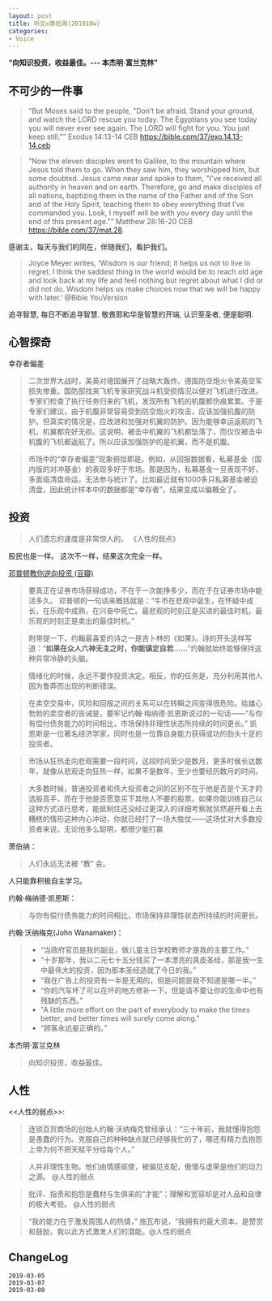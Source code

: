 ```yaml
---
layout: post
title: 听见x第拾周(201910w)
categories:
- Voice
---
```

**“向知识投资，收益最佳。--- 本杰明·富兰克林”**

## 不可少的一件事

> “But Moses said to the people, "Don’t be afraid. Stand your ground, and watch the LORD rescue you today. The Egyptians you see today you will never ever see again. The LORD will fight for you. You just keep still."” ‭‭Exodus‬ ‭14:13-14‬ ‭CEB‬‬ https://bible.com/37/exo.14.13-14.ceb

> “Now the eleven disciples went to Galilee, to the mountain where Jesus told them to go. When they saw him, they worshipped him, but some doubted. Jesus came near and spoke to them, "I’ve received all authority in heaven and on earth. Therefore, go and make disciples of all nations, baptizing them in the name of the Father and of the Son and of the Holy Spirit, teaching them to obey everything that I’ve commanded you. Look, I myself will be with you every day until the end of this present age."” ‭‭Matthew‬ ‭28:16-20‬ ‭CEB‬‬ https://bible.com/37/mat.28.

感谢主，每天与我们的同在，伴随我们，看护我们。

> Joyce Meyer writes, ‘Wisdom is our friend; it helps us not to live in regret. I think the saddest thing in the world would be to reach old age and look back at my life and feel nothing but regret about what I did or did not do. Wisdom helps us make choices now that we will be happy with later.’ @Bible YouVersion

追寻智慧, 每日不断追寻智慧. 敬畏耶和华是智慧的开端, 认识至圣者, 便是聪明.

## 心智探奇

幸存者偏差

> 二次世界大战时，美英对德国展开了战略大轰炸。德国防空炮火令美英空军损失惨重。国防部找来飞机专家研究战斗机受损情况以便对飞机进行改进。专家们检查了执行任务归来的飞机，发现所有飞机的机腹都伤痕累累。于是专家们建议，由于机腹非常容易受到防空炮火的攻击，应该加强机腹的防护。但真实的情况是，应改进和加强对机翼的防护。因为能够幸运返航的飞机，机翼都完好无损。这说明，被击中机翼的飞机都坠落了，而仅仅被击中机腹的飞机都返航了。所以应该加强防护的是机翼，而不是机腹。

> 市场中的“幸存者偏差”现象俯拾即是。例如，从回报数据看，私募基金（国内版的对冲基金）的表现多好于市场。那是因为，私募基金一旦表现不好，多面临清盘命运，无法参与统计了。比如最近就有1000多只私募基金被迫清盘，因此统计样本中的数据都是“幸存者”，结果变成以偏概全了。

## 投资

> 人们遗忘的速度是非常惊人的。 《人性的弱点》

股民也是一样。 这次不一样，结果这次完全一样。

[邓普顿教你逆向投资 (豆瓣)](https://book.douban.com/subject/5314887/)

> 要真正在证券市场获得成功，不在于一次能挣多少，而在于在证券市场中能活多久。 邓普顿的一句话来概括就是：“牛市在悲观中诞生，在怀疑中成长，在乐观中成熟，在兴奋中死亡。最悲观的时刻正是买进的最佳时机，最乐观的时刻正是卖出的最佳时机。” 

> 附带提一下，约翰最喜爱的诗之一是吉卜林的《如果》。诗的开头这样写道：“**如果在众人六神无主之时，你能镇定自若……**”约翰就始终能够保持这种异常冷静的头脑。

> 情绪化的时候，永远不要作投资决定。相反，你的任务是，充分利用其他人因为鲁莽而出现的判断错误。

> 在卖空交易中，风险和回报之间的关系可以在转瞬之间变得很危险。给雄心勃勃的卖空者的告诫是，要牢记约翰·梅纳德·凯恩斯说过的一句话——“与你有偿付债务能力的时间相比，市场保持非理性状态所持续的时间更长。” 凯恩斯是一位著名经济学家，同时也是一位靠自身能力获得成功的劲头十足的投资者。 

> 市场从狂热走向悲观需要一段时间，这段时间至少是数月，更多时候长达数年，就像从悲观走向狂热一样，如果不是数年，至少也要经历数月的时间。 

> 大多数时候，普通投资者和伟大投资者之间的区别不在于他是否是个天才的选股高手，而在于他是否愿意买下其他人不要的股票。如果你能训练自己以这种方式进行思考，能抵制住还没经过更深入的详细考察就贸然避开看上去糟糕的情形这种内心冲动，你就已经打了一场大胜仗——这场仗对大多数投资者来说，无论他多么聪明，都很少能打赢

萧伯纳：

> 人们永远无法被 “教” 会。

人只能靠积极自主学习。

约翰·梅纳德·凯恩斯：

> 与你有偿付债务能力的时间相比，市场保持非理性状态所持续的时间更长。

约翰·沃纳梅克(John Wanamaker)：

> - “当政府官员是我的副业，做儿童主日学校教师才是我的主要工作。”  
> - “十岁那年，我以二元七十五分钱买了一本漂亮的真皮圣经，那是我一生中最伟大的投资，因为那本圣经造就了今日的我。”
> - “我在广告上的投资有一半是无用的，但是问题是我不知道是哪一半。”   
> - “你的汽车坏了可以在坏的地方修补一下，但是请不要让你的生命中也有残缺的东西。” 
> - "A little more effort on the part of everybody to make the times better, and better times will surely come along." 
> - “顾客永远是正确的。”

本杰明·富兰克林

> 向知识投资，收益最佳。

## 人性

<<人性的弱点>>:

> 连锁百货商场的创始人约翰·沃纳梅克曾经承认：“三十年前，我就懂得抱怨是愚蠢的行为。克服自己的种种缺点就已经够我忙的了，哪还有精力去抱怨上帝为何不把天赋平分给每个人。”

> 人并非理性生物。他们由情感驱使，被偏见支配，傲慢与虚荣是他们的动力之源。 @人性的弱点 

> 批评、指责和抱怨是蠢材与生俱来的“才能”；理解和宽容却是对人品和自律的极大考验。 @人性的弱点 

> “我的能力在于激发周围人的热情，” 施瓦布说，“我拥有的最大资本，是赞赏和鼓励，我以此方式激发人们的潜能。@人性的弱点 

## ChangeLog

```
2019-03-05
2019-03-07
2019-03-08
```
